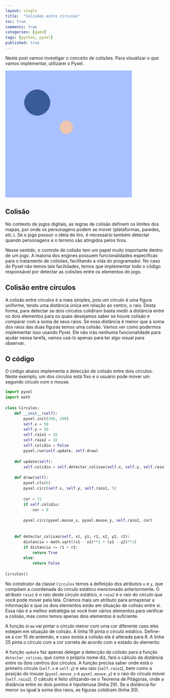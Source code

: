 ```yaml
---
layout: single
title:  "Colisões entre círculos"
toc: true
comments: true
categories: [game]
tags: [python, pyxel]
published: true
---
```


Neste post vamos investigar o conceito de colisões. Para visualizar o que vamos implementar, utilizarei o Pyxel.

![Colisão entre círculos](/assets/colisao_circ-circ.gif)

## Colisão

No contexto de jogos digitais, as regras de colisão definem os limites dos mapas, por onde os personagens podem se mover (plataformas, paredes, etc.). Se o jogo possuir o ideia de tiro, é necessário também detectar quando personagens e o terreno são atingidos pelos tiros.

Nesse sentido, o controle de colisão tem um papel muito importante dentro de um jogo. A maioria dos engines possuem funcionalidades especificas para o tratamento de colisões, facilitando a vida do programador. No caso do Pyxel não temos tais facilidades, temos que implementar todo o código responsável por detectar as colisões entre os elementos do jogo.

## Colisão entre círculos

A colisão entre círculos é a mais simples, pois um círculo é uma figura uniforme, tendo uma distância única em relação ao centro, o raio. Desta forma, para detectar se dois círculos colidiram basta medir a distância entre os dois elementos para os quais desejamos saber se houve colisão e comparar com a soma de seus raios. Se essa distância é menor que a soma dos raios das duas figuras temos uma colisão. Vamos ver como podermos implementar isso usando Pyxel. Ele não trás nenhuma funcionalidade para ajudar nessa tarefa, vamos usá-lo apenas para ter algo visual para observar.

## O código

O código abaixo implementa a detecção de colisão entre dois círculos. Neste exemplo, um dos círculos está fixo e o usuário pode mover um segundo círculo com o mouse.

```python
import pyxel
import math

class Circulos:
    def __init__(self):
        pyxel.init(200, 200)
        self.x = 50
        self.y = 50
        self.raio1 = 20
        self.raio2 = 10
        self.colidiu = False
        pyxel.run(self.update, self.draw)

    def update(self):
        self.colidiu = self.detectar_colisao(self.x, self.y, self.raio1, pyxel.mouse_x, pyxel.mouse_y, self.raio2)

    def draw(self):
        pyxel.cls(6)
        pyxel.circ(self.x, self.y, self.raio1, 5)

        cor = 15
        if self.colidiu:
            cor = 8

        pyxel.circ(pyxel.mouse_x, pyxel.mouse_y, self.raio2, cor)


    def detectar_colisao(self, x1, y1, r1, x2, y2, r2):
        distancia = math.sqrt((x1 - x2)**2 + (y1 - y2)**2)
        if distancia <= r1 + r2:
            return True
        else:
            return False

Circulos()
```

No construtor da classe `Circulos` temos a definição dos atributos `x` e `y`, que compõem a coordenada do círculo estático mencionado anteriormente. O atributo `raio1` é o raio deste círculo estático, e `raio2` é o raio do círculo que você pode mover pela tela. Criamos mais um atributo para armazenar a informação e que os dois elementos estão em situação de colisão entre si. Essa não é a melhor estratégia se você tiver vários elementos para verificar a colisão, mas como temos apenas dois elementos é suficiente.

A função `draw` vai pintar o círculo menor com uma cor diferente caso eles estejam em situação de colisão. A linha 19 pinta o círculo estático. Define-se a cor 15 de antemão, e caso exista a colisão ela é alterada para 8. A linha 25 pinta o círculo com a cor correta de acordo com o estado do elemento.

A função `update` faz apenas delegar a detecção da colisão para a função `detectar_colisao`, que como o próprio nome diz, fará o cálculo da distância entre os dois centros dos círculos. A função precisa saber onde está o primeiro círculo (`self.x` e `self.y`) e seu raio (`self.raio1`), bem como a posição do mouse (`pyxel.mouse_x` e `pyxel.mouse_y`) e o raio do círculo móvel (`self.raio2`). O cálculo é feito utilizando-se o Teorema de Pitágoras, onde a distância entre os dois pontos é hipotenusa (linha 29). Se a distância for menor ou igual à soma dos raios, as figuras colidiram (linha 30).
